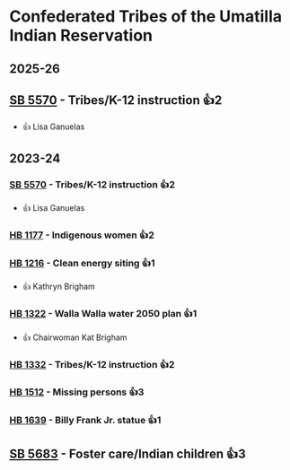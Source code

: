 # Confederated Tribes of the Umatilla Indian Reservation
## 2025-26

## [SB 5570](/bill/2025-26/sb/5570/) - Tribes/K-12 instruction 👍2  
* 👍 Lisa Ganuelas

## 2023-24

### [SB 5570](/bill/2023-24/sb/5570/) - Tribes/K-12 instruction 👍2  
* 👍 Lisa Ganuelas

### [HB 1177](/bill/2023-24/hb/1177/) - Indigenous women 👍2  

### [HB 1216](/bill/2023-24/hb/1216/) - Clean energy siting 👍1  
* 👍 Kathryn Brigham

### [HB 1322](/bill/2023-24/hb/1322/) - Walla Walla water 2050 plan 👍1  
* 👍 Chairwoman Kat Brigham

### [HB 1332](/bill/2023-24/hb/1332/) - Tribes/K-12 instruction 👍2  

### [HB 1512](/bill/2023-24/hb/1512/) - Missing persons 👍3  

### [HB 1639](/bill/2023-24/hb/1639/) - Billy Frank Jr. statue 👍1  

## [SB 5683](/bill/2023-24/sb/5683/) - Foster care/Indian children 👍3  
